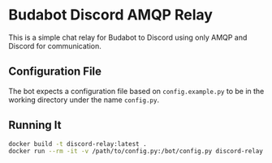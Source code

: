 # Budabot Discord AMQP Relay

This is a simple chat relay for Budabot to Discord using only AMQP and Discord for communication.

## Configuration File

The bot expects a configuration file based on `config.example.py` to be in the working directory under the name `config.py`.

## Running It

```sh
docker build -t discord-relay:latest .
docker run --rm -it -v /path/to/config.py:/bot/config.py discord-relay:latest
```
